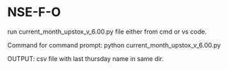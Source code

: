 # NSE-F-O

run current_month_upstox_v_6.00.py file either from cmd or vs code.

Command for command prompt:
    python current_month_upstox_v_6.00.py

OUTPUT: csv file with last thursday name in same dir. 